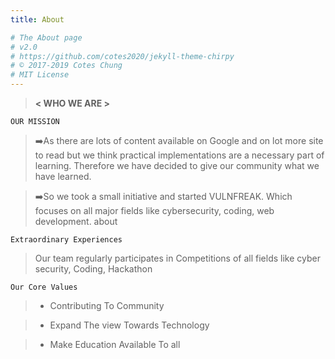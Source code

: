 ```yaml
---
title: About

# The About page
# v2.0
# https://github.com/cotes2020/jekyll-theme-chirpy
# © 2017-2019 Cotes Chung
# MIT License
---
```




> **< WHO WE ARE >**

`OUR MISSION`

>➡️As there are lots of content available on Google and on lot more site to read but we think practical implementations are a necessary part of learning. Therefore we have decided to give our community what we have learned.

>➡️So we took a small initiative and started VULNFREAK. Which focuses on all major fields like cybersecurity, coding, web development.
about

`Extraordinary Experiences`

>Our team regularly participates in Competitions of all fields like cyber security, Coding, Hackathon

`Our Core Values`

>- Contributing To Community

>- Expand The view Towards Technology

>- Make Education Available To all
